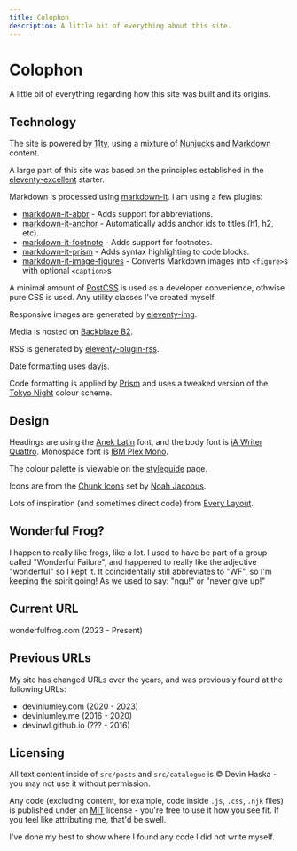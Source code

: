 ```yaml
---
title: Colophon
description: A little bit of everything about this site.
---
```


# Colophon

A little bit of everything regarding how this site was built and its origins.

## Technology

The site is powered by [11ty][11ty], using a mixture of [Nunjucks][nunjucks] and [Markdown][markdown] content.

A large part of this site was based on the principles established in the [eleventy-excellent][eleventyexcellent] starter.

Markdown is processed using [markdown-it][markdownit]. I am using a few plugins:

- [markdown-it-abbr][markdownitabbr] - Adds support for abbreviations.
- [markdown-it-anchor][markdownitanchor] - Automatically adds anchor ids to titles (h1, h2, etc).
- [markdown-it-footnote][markdownitfootnote] - Adds support for footnotes.
- [markdown-it-prism][markdownitprism] - Adds syntax highlighting to code blocks.
- [markdown-it-image-figures][markdownitimagefigures] - Converts Markdown images into `<figure>`s with optional `<caption>`s

A minimal amount of [PostCSS][postcss] is used as a developer convenience, othwise pure CSS is used. Any utility classes I've created myself.

Responsive images are generated by [eleventy-img][eleventyimg].

Media is hosted on [Backblaze B2][backblaze].

RSS is generated by [eleventy-plugin-rss][eleventypluginrss].

Date formatting uses [dayjs][dayjs].

Code formatting is applied by [Prism][prismjs] and uses a tweaked version of the [Tokyo Night][tokyonight] colour scheme.

## Design

Headings are using the [Anek Latin][aneklatin] font, and the body font is [iA Writer Quattro][iawriterquattro]. Monospace font is [IBM Plex Mono][ibmplexmono].

The colour palette is viewable on the [styleguide][styleguide] page.

Icons are from the [Chunk Icons][chunkicons] set by [Noah Jacobus][noahjacobus].

Lots of inspiration (and sometimes direct code) from [Every Layout][everylayout].

## Wonderful Frog?

I happen to really like frogs, like a lot. I used to have be part of a group called "Wonderful Failure", and happened to really like the adjective "wonderful" so I kept it. It coincidentally still abbreviates to "WF", so I'm keeping the spirit going! As we used to say: "ngu!" or "never give up!"

## Current URL

wonderfulfrog.com (2023 - Present)

## Previous URLs

My site has changed URLs over the years, and was previously found at the following URLs:

- devinlumley.com (2020 - 2023)
- devinlumley.me (2016 - 2020)
- devinwl.github.io (??? - 2016)

## Licensing

All text content inside of `src/posts` and `src/catalogue` is &copy; Devin Haska - you may not use it without permission.

Any code (excluding content, for example, code inside `.js`, `.css`, `.njk` files) is published under an [MIT][mit] license - you're free to use it how you see fit. If you feel like attributing me, that'd be swell.

I've done my best to show where I found any code I did not write myself.

[11ty]: https://11ty.dev
[markdown]: https://daringfireball.net/projects/markdown/syntax
[nunjucks]: https://mozilla.github.io/nunjucks/templating.html
[markdownit]: https://github.com/markdown-it/markdown-it
[markdownitabbr]: https://github.com/markdown-it/markdown-it-abbr
[markdownitanchor]: https://github.com/valeriangalliat/markdown-it-anchor
[markdownitfootnote]: https://github.com/markdown-it/markdown-it-footnote
[markdownitprism]: https://github.com/jGleitz/markdown-it-prism
[postcss]: https://postcss.org
[eleventyimg]: https://www.11ty.dev/docs/plugins/image
[backblaze]: https://www.backblaze.com/cloud-storage
[eleventypluginrss]: https://www.11ty.dev/docs/plugins/rss
[dayjs]: https://day.js.org/en
[aneklatin]: https://fonts.google.com/specimen/Anek+Latin
[iawriterquattro]: https://github.com/iaolo/iA-Fonts
[styleguide]: /styleguide
[chunkicons]: https://www.figma.com/community/file/1327310800295849271
[noahjacobus]: https://noahjacob.us
[mit]: https://opensource.org/license/mit
[eleventyexcellent]: https://eleventy-excellent.netlify.app
[everylayout]: https://every-layout.dev
[prismjs]: https://prismjs.com
[tokyonight]: https://github.com/folke/tokyonight.nvim
[ibmplexmono]: https://fonts.google.com/specimen/IBM+Plex+Mono
[markdownitimagefigures]: https://github.com/Antonio-Laguna/markdown-it-image-figures
